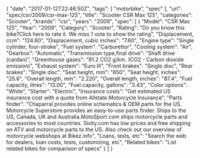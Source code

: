 {
    "date": "2017-01-12T22:46:50Z",
    "tags": [
        "motorbike",
        "spec"
    ],
    "url": "spec\/csr\/2009\/csr-max-125",
    "title": "Scooter CSR Max 125",
    "categories": "Scooter",
    "brands": "csr",
    "years": "2009",
    "spec": [
        {
            "Model": "CSR Max 125",
            "Year": "2009",
            "Category": "Scooter",
            "Rating": "Do you know this bike?Click here to rate it. We miss 1 vote to show the rating",
            "Displacement, ccm": "124.60",
            "Displacement, cubic inches": "7.60",
            "Engine type": "Single cylinder, four-stroke",
            "Fuel system": "Carburettor",
            "Cooling system": "Air",
            "Gearbox": "Automatic",
            "Transmission type,final drive": "Shaft drive (cardan)",
            "Greenhouse gases": "81.2 CO2 g\/km. (CO2 - Carbon dioxide emission)",
            "Exhaust system": "Euro III",
            "Front brakes": "Single disc",
            "Rear brakes": "Single disc",
            "Seat height, mm": "650",
            "Seat height, inches": "25.6",
            "Overall length, mm": "2.220",
            "Overall length, inches": "87.4",
            "Fuel capacity, litres": "13.00",
            "Fuel capacity, gallons": "3.43",
            "Color options": "White",
            "Starter": "Electric",
            "Insurance costs": "Get estimated US insurance cost with a quote from Allstate Motorcycle Insurance",
            "Parts finder": "Chaparral provides online schematics & OEM parts for the US.   Motorcycle Superstore provides an easy-to-use parts finder. Ships to the US, Canada, UK and Australia.MotoSport.com ships motorcycle parts and accessories to most countries.    Sixity.com has low prices and free shipping on ATV and motorcycle parts to the US. Also check out our overview of motorcycle webshops at Bikez.info",
            "Loans, tests, etc": "Search the web for dealers, loan costs, tests, customizing, etc",
            "Related bikes": "List related bikes for comparison of specs"
        }
    ]
}